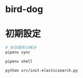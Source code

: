 # bird-dog

# 初期設定

```bash
# 依存関係の解決
pipenv sync

pipenv shell

python src/init-elasticsearch.py
```